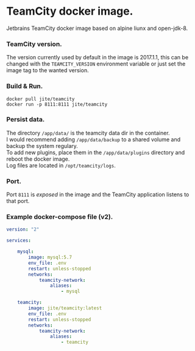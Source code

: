 # TeamCity docker image.
Jetbrains TeamCity docker image based on alpine liunx and open-jdk-8.  

### TeamCity version.
The version currently used by default in the image is 2017.1.1, this can be changed with the `TEAMCITY_VERSION` environment variable or just set the image tag to the wanted version.  

### Build & Run.
```
docker pull jite/teamcity
docker run -p 8111:8111 jite/teamcity
```

### Persist data.
The directory `/app/data/` is the teamcity data dir in the container.  
I would recommend adding `/app/data/backup` to a shared volume and backup the system regulary.  
To add new plugins, place them in the `/app/data/plugins` directory and reboot the docker image.  
Log files are located in `/opt/teamcity/logs`.   

### Port.
Port `8111` is *exposed* in the image and the TeamCity application listens to that port.

### Example docker-compose file (v2).

```yml
version: "2"

services:

    mysql:
        image: mysql:5.7
        env_file: .env
        restart: unless-stopped
        networks:
            teamcity-network:
                aliases:
                    - mysql

    teamcity:
        image: jite/teamcity:latest
        env_file: .env
        restart: unless-stopped
        networks:
            teamcity-network:
                aliases:
                    - teamcity
```